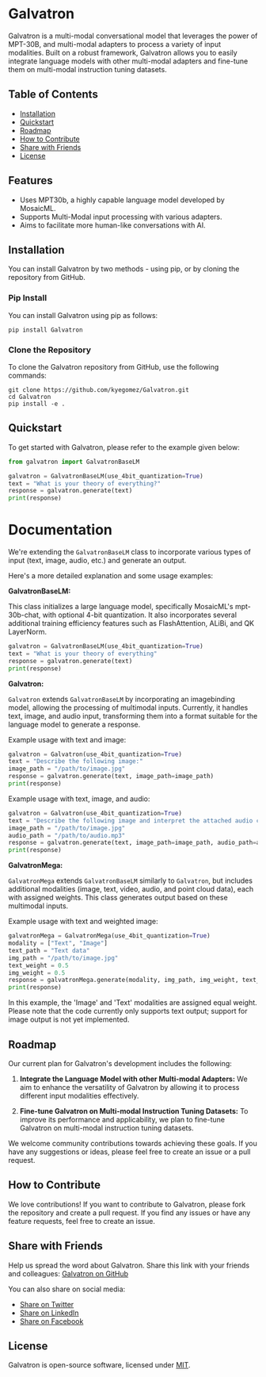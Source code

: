 # Galvatron

Galvatron is a multi-modal conversational model that leverages the power of MPT-30B, and multi-modal adapters to process a variety of input modalities. Built on a robust framework, Galvatron allows you to easily integrate language models with other multi-modal adapters and fine-tune them on multi-modal instruction tuning datasets.

## Table of Contents

- [Installation](#installation)
- [Quickstart](#quickstart)
- [Roadmap](#roadmap)
- [How to Contribute](#how-to-contribute)
- [Share with Friends](#share-with-friends)
- [License](#license)


## Features
- Uses MPT30b, a highly capable language model developed by MosaicML.
- Supports Multi-Modal input processing with various adapters.
- Aims to facilitate more human-like conversations with AI.


## Installation

You can install Galvatron by two methods - using pip, or by cloning the repository from GitHub.

### Pip Install
You can install Galvatron using pip as follows:

```shell
pip install Galvatron
```

### Clone the Repository

To clone the Galvatron repository from GitHub, use the following commands:

```shell
git clone https://github.com/kyegomez/Galvatron.git
cd Galvatron
pip install -e .
```

## Quickstart

To get started with Galvatron, please refer to the example given below:

```python
from galvatron import GalvatronBaseLM

galvatron = GalvatronBaseLM(use_4bit_quantization=True)
text = "What is your theory of everything?"
response = galvatron.generate(text)
print(response)
```

# Documentation

We're extending the `GalvatronBaseLM` class to incorporate various types of input (text, image, audio, etc.) and generate an output.

Here's a more detailed explanation and some usage examples:

**GalvatronBaseLM:**

This class initializes a large language model, specifically MosaicML's mpt-30b-chat, with optional 4-bit quantization. It also incorporates several additional training efficiency features such as FlashAttention, ALiBi, and QK LayerNorm.

```python
galvatron = GalvatronBaseLM(use_4bit_quantization=True)
text = "What is your theory of everything"
response = galvatron.generate(text)
print(response)
```

**Galvatron:**

`Galvatron` extends `GalvatronBaseLM` by incorporating an imagebinding model, allowing the processing of multimodal inputs. Currently, it handles text, image, and audio input, transforming them into a format suitable for the language model to generate a response. 

Example usage with text and image:

```python
galvatron = Galvatron(use_4bit_quantization=True)
text = "Describe the following image:"
image_path = "/path/to/image.jpg"
response = galvatron.generate(text, image_path=image_path)
print(response)
```

Example usage with text, image, and audio:

```python
galvatron = Galvatron(use_4bit_quantization=True)
text = "Describe the following image and interpret the attached audio clip:"
image_path = "/path/to/image.jpg"
audio_path = "/path/to/audio.mp3"
response = galvatron.generate(text, image_path=image_path, audio_path=audio_path)
print(response)
```

**GalvatronMega:**

`GalvatronMega` extends `GalvatronBaseLM` similarly to `Galvatron`, but includes additional modalities (image, text, video, audio, and point cloud data), each with assigned weights. This class generates output based on these multimodal inputs. 

Example usage with text and weighted image:

```python
galvatronMega = GalvatronMega(use_4bit_quantization=True)
modality = ["Text", "Image"]
text_path = "Text data"
img_path = "/path/to/image.jpg"
text_weight = 0.5
img_weight = 0.5
response = galvatronMega.generate(modality, img_path, img_weight, text_path, text_weight, None, 0, None, 0, None, 0)
print(response)
```

In this example, the 'Image' and 'Text' modalities are assigned equal weight. Please note that the code currently only supports text output; support for image output is not yet implemented.


## Roadmap

Our current plan for Galvatron's development includes the following:

1. **Integrate the Language Model with other Multi-modal Adapters:** We aim to enhance the versatility of Galvatron by allowing it to process different input modalities effectively.
   
2. **Fine-tune Galvatron on Multi-modal Instruction Tuning Datasets:** To improve its performance and applicability, we plan to fine-tune Galvatron on multi-modal instruction tuning datasets.

We welcome community contributions towards achieving these goals. If you have any suggestions or ideas, please feel free to create an issue or a pull request.

## How to Contribute

We love contributions! If you want to contribute to Galvatron, please fork the repository and create a pull request. If you find any issues or have any feature requests, feel free to create an issue.

## Share with Friends

Help us spread the word about Galvatron. Share this link with your friends and colleagues: [Galvatron on GitHub](https://github.com/kyegomez/Galvatron)

You can also share on social media:

- [Share on Twitter](https://twitter.com/intent/tweet?text=Check+out+Galvatron%2C+a+multi-modal+conversational+model+that+leverages+the+power+of+MPT-30B%2C+and+multi-modal+adapters!&url=https%3A%2F%2Fgithub.com%2Fkyegomez%2FGalvatron)
- [Share on LinkedIn](https://www.linkedin.com/shareArticle?mini=true&url=https%3A%2F%2Fgithub.com%2Fkyegomez%2FGalvatron&title=Galvatron&summary=Galvatron%20is%20a%20multi-modal%20conversational%20model%20that%20leverages%20the%20power%20of%20MPT-30B,%20and%20multi-modal%20adapters.%20Check%20it%20out!)
- [Share on Facebook](https://www.facebook.com/sharer/sharer.php?u=https%3A%2F%2Fgithub.com%2Fkyegomez%2FGalvatron)


## License

Galvatron is open-source software, licensed under [MIT](https://github.com/kyegomez/Galvatron/blob/main/LICENSE).

